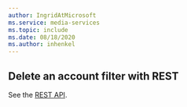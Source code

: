 ```yaml
---
author: IngridAtMicrosoft
ms.service: media-services 
ms.topic: include
ms.date: 08/18/2020
ms.author: inhenkel
---
```


## Delete an account filter with REST

See the [REST API](/rest/api/media/account-filters/delete).
